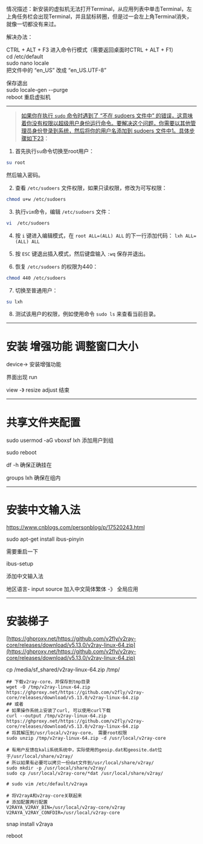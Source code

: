 
情况描述：新安装的虚拟机无法打开Terminal，从应用列表中单击Terminal，左上角任务栏会出现Terminal，并且鼠标转圈，但是过一会左上角Terminal消失，就像一切都没有来过。

解决办法：

CTRL + ALT + F3 进入命令行模式（需要返回桌面时CTRL + ALT + F1）  
cd /etc/default  
sudo nano locale  
把文件中的 “en_US” 改成 “en_US.UTF-8”

保存退出  
sudo locale-gen --purge  
reboot 重启虚拟机

---

> 	[如果你在执行 `sudo` 命令时遇到了 “不在 sudoers 文件中” 的错误，这意味着你没有权限以超级用户身份运行命令。要解决这个问题，你需要以其他管理员身份登录到系统，然后将你的用户名添加到 sudoers 文件中](https://blog.csdn.net/bean_business/article/details/112248565)[1](https://blog.csdn.net/bean_business/article/details/112248565)[。具体步骤如下](about:blank#)[2](https://zhuanlan.zhihu.com/p/143388819)[3](https://blog.csdn.net/csdnzouqi/article/details/95499348)：

1. 首先执行`su`命令切换至root用户：

```bash
su root
```

然后输入密码。

2. 查看 `/etc/sudoers` 文件权限，如果只读权限，修改为可写权限：

```bash
chmod u+w /etc/sudoers
```

3. 执行`vim`命令，编辑 `/etc/sudoers` 文件：

```bash
vi  /etc/sudoers
```

4. 按 `i` 键进入编辑模式，在 `root ALL=(ALL) ALL` 的下一行添加代码： `lxh ALL=(ALL) ALL`
    
5. 按 `ESC` 键退出插入模式，然后键盘输入 `:wq` 保存并退出。
    
6. 恢复 `/etc/sudoers` 的权限为440：
    

```bash
chmod 440 /etc/sudoers
```

7. 切换至普通用户：

```bash
su lxh
```

8. 测试该用户的权限，例如使用命令 `sudo ls` 来查看当前目录。



---
# 安装 增强功能 调整窗口大小

device-> 安装增强功能  

界面出现 run

view -》 resize    adjust  结束


---
# 共享文件夹配置

sudo usermod -aG vboxsf lxh 添加用户到组

sudo reboot

df -h 确保正确挂在

groups lxh  确保在组内

---
# 安装中文输入法

https://www.cnblogs.com/personblog/p/17520243.html

sudo apt-get install ibus-pinyin



需要重启一下

ibus-setup

添加中文输入法

地区语言- input source 加入中文简体繁体 -》 全局应用

---

# 安装梯子

[https://ghproxy.net/https://github.com/v2fly/v2ray-core/releases/download/v5.13.0/v2ray-linux-64.zip](https://ghproxy.net/https://github.com/v2fly/v2ray-core/releases/download/v5.13.0/v2ray-linux-64.zip)

cp /media/sf_shared/v2ray-linux-64.zip /tmp/

```
## 下载v2ray-core，并保存到tmp目录  
wget -O /tmp/v2ray-linux-64.zip https://ghproxy.net/https://github.com/v2fly/v2ray-core/releases/download/v5.13.0/v2ray-linux-64.zip  
## 或者  
# 如果操作系统上安装了curl, 可以使用curl下载  
curl --output /tmp/v2ray-linux-64.zip https://ghproxy.net/https://github.com/v2fly/v2ray-core/releases/download/v5.13.0/v2ray-linux-64.zip  
# 将其解压到/usr/local/v2ray-core， 需要root权限  
sudo unzip /tmp/v2ray-linux-64.zip -d /usr/local/v2ray-core  
  
# 有用户反馈在kali系统系统中，实际使用的geoip.dat和geosite.dat位于/usr/local/share/v2ray/  
# 所以如果有必要可以拷贝一份dat文件到/usr/local/share/v2ray/  
sudo mkdir -p /usr/local/share/v2ray/  
sudo cp /usr/local/v2ray-core/*dat /usr/local/share/v2ray/
```


```
# sudo vim /etc/default/v2raya  
  
# 将V2rayA和v2ray-core关联起来  
# 添加配置两行配置  
V2RAYA_V2RAY_BIN=/usr/local/v2ray-core/v2ray  
V2RAYA_V2RAY_CONFDIR=/usr/local/v2ray-core
```

snap install v2raya

reboot


